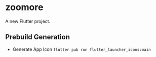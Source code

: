 # zoomore

A new Flutter project.

## Prebuild Generation

- Generate App Icon `flutter pub run flutter_launcher_icons:main`
